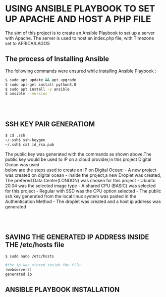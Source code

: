<h1> USING ANSIBLE PLAYBOOK TO SET UP APACHE AND HOST A PHP FILE</h1>

<p> The aim of this project is to create an Ansible Playbook to set up a server with Apache. The server is used to host an index.php file, with Timezone set to AFRICA/LAGOS</p>

<h2> The process of Installing Ansible </h2>
<p> The following commands were ensured while installing Ansible Playbook : </p>

``` bash
$ sudo apt update && apt upgrade
$ sudo apt-get install python3.8
$ sudo apt install -y ansible
$ ansible --version

```

<br>
<br>

## SSH KEY PAIR GENERATIOM
``` bash
$ cd .ssh
~/.ssh$ ssh-keygen
~/.ssh$ cat id_rsa.pub

```
<p>The public key was generated with the commands as shown above.The public key would be used to IP on a cloud provider,in this project Digital Ocean was used <br>
	below are the steps used to create an IP on Digital Ocean:
- A new project was created on digital ocean
- inside the project,a new Droplet was created, The prefered Data Center(LONDON) was chosen for this project
- Ubuntu 20.04 was the selected image type
- A shared CPU (BASIC) was selected for this project
- Regular with SSD was the CPU option selected
- The public ssh key generated from the local linux system was pasted in the Authentication Method
- The droplet was created and a host ip address was generated
</p> 
<br>
<br>

## SAVING THE GENERATED IP ADDRESS INSIDE THE /etc/hosts file
``` bash
$ sudo nano /etc/hosts

#the ip was stored inside the file
[webservers]
generated ip

```
<h2> ANSIBLE PLAYBOOK INSTALLATION </P>
